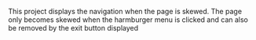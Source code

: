 This project displays the navigation when the page is skewed. The page only becomes skewed when the harmburger menu is clicked and can also be removed by the exit button displayed
